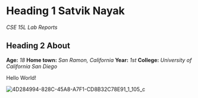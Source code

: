 # Heading 1 Satvik Nayak
*CSE 15L Lab Reports*

## Heading 2 About

**Age:**  *18*
**Home town:** *San Ramon, California*
**Year:** *1st* 
**College:** *University of California San Diego* 


Hello World!

![4D284994-828C-45A8-A7F1-CD8B32C78E91_1_105_c](https://github.com/SatvikN/cse15l-lab-reports/assets/108087443/94751f62-1ad3-4029-bcf2-64b409e99405)
